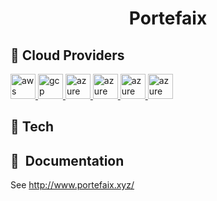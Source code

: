 <h1 align="center">
  <p align="center">Portefaix</p>
</h1>

<h2>🚀 Cloud Providers</h2>
<p align="left">
    <a href="https://aws.amazon.com" target="_blank"> <img src="https://www.vectorlogo.zone/logos/amazon_aws/amazon_aws-icon.svg" alt="aws" width="40" height="40"/> </a>
    <a href="https://cloud.google.com" target="_blank"> <img src="https://www.vectorlogo.zone/logos/google_cloud/google_cloud-icon.svg" alt="gcp" width="40" height="40"/> </a>
    <a href="https://azure.microsoft.com/" target="_blank"> <img src="https://www.vectorlogo.zone/logos/microsoft_azure/microsoft_azure-icon.svg" alt="azure" width="40" height="40"/> </a>  
    <a href="https://www.alibabacloud.com/" target="_blank"> <img src="https://www.vectorlogo.zone/logos/alibabacloud/alibabacloud-icon.svg" alt="azure" width="40" height="40"/> </a>  
    <a href="https://www.scaleway.com/" target="_blank"> <img src="https://www.vectorlogo.zone/logos/scaleway/scaleway-icon.svg" alt="azure" width="40" height="40"/> </a>  
    <a href="https://www.exoscale.com/" target="_blank"> <img src="https://www.vectorlogo.zone/logos/exoscale/exoscale-icon.svg" alt="azure" width="40" height="40"/> </a>  
</p>

<h2>🚀 Tech</h2>
<p align="left">
</p>

## :book:&nbsp; Documentation

See http://www.portefaix.xyz/
